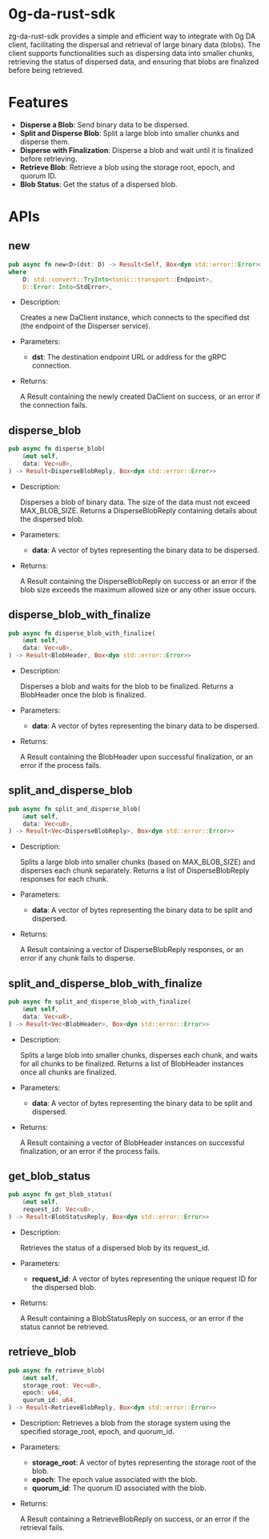 # 0g-da-rust-sdk

zg-da-rust-sdk provides a simple and efficient way to integrate with 0g DA client, facilitating the dispersal and retrieval of large binary data (blobs). The client supports functionalities such as dispersing data into smaller chunks, retrieving the status of dispersed data, and ensuring that blobs are finalized before being retrieved.

# Features

* **Disperse a Blob**: Send binary data to be dispersed.
* **Split and Disperse Blob**: Split a large blob into smaller chunks and disperse them.
* **Disperse with Finalization**: Disperse a blob and wait until it is finalized before retrieving.
* **Retrieve Blob**: Retrieve a blob using the storage root, epoch, and quorum ID.
* **Blob Status**: Get the status of a dispersed blob.


# APIs

## new
```rust
pub async fn new<D>(dst: D) -> Result<Self, Box<dyn std::error::Error>>
where
    D: std::convert::TryInto<tonic::transport::Endpoint>,
    D::Error: Into<StdError>,
```
* Description:
  
  Creates a new DaClient instance, which connects to the specified dst (the endpoint of the Disperser service).

* Parameters:

  * **dst**: The destination endpoint URL or address for the gRPC connection.
  
* Returns:
  
    A Result containing the newly created DaClient on success, or an error if the connection fails.

## disperse_blob
```rust
pub async fn disperse_blob(
    &mut self,
    data: Vec<u8>,
) -> Result<DisperseBlobReply, Box<dyn std::error::Error>>
```

* Description:
  
    Disperses a blob of binary data. The size of the data must not exceed MAX_BLOB_SIZE. Returns a DisperseBlobReply containing details about the dispersed blob.

* Parameters:

    * **data**: A vector of bytes representing the binary data to be dispersed.

* Returns:

    A Result containing the DisperseBlobReply on success or an error if the blob size exceeds the maximum allowed size or any other issue occurs.

## disperse_blob_with_finalize

```rust
pub async fn disperse_blob_with_finalize(
    &mut self,
    data: Vec<u8>,
) -> Result<BlobHeader, Box<dyn std::error::Error>>
```
* Description:

    Disperses a blob and waits for the blob to be finalized. Returns a BlobHeader once the blob is finalized.

* Parameters:

    * **data**: A vector of bytes representing the binary data to be dispersed.

* Returns:

    A Result containing the BlobHeader upon successful finalization, or an error if the process fails.

## split_and_disperse_blob

```rust
pub async fn split_and_disperse_blob(
    &mut self,
    data: Vec<u8>,
) -> Result<Vec<DisperseBlobReply>, Box<dyn std::error::Error>>
```
* Description:
    
    Splits a large blob into smaller chunks (based on MAX_BLOB_SIZE) and disperses each chunk separately. Returns a list of DisperseBlobReply responses for each chunk.

* Parameters:

    * **data**: A vector of bytes representing the binary data to be split and dispersed.

* Returns:

    A Result containing a vector of DisperseBlobReply responses, or an error if any chunk fails to disperse.

## split_and_disperse_blob_with_finalize

```rust
pub async fn split_and_disperse_blob_with_finalize(
    &mut self,
    data: Vec<u8>,
) -> Result<Vec<BlobHeader>, Box<dyn std::error::Error>>
```

* Description:

    Splits a large blob into smaller chunks, disperses each chunk, and waits for all chunks to be finalized. Returns a list of BlobHeader instances once all chunks are finalized.

* Parameters:

    * **data**: A vector of bytes representing the binary data to be split and dispersed.

* Returns:

    A Result containing a vector of BlobHeader instances on successful finalization, or an error if the process fails.

## get_blob_status

```rust
pub async fn get_blob_status(
    &mut self,
    request_id: Vec<u8>,
) -> Result<BlobStatusReply, Box<dyn std::error::Error>>
```

* Description:
    
    Retrieves the status of a dispersed blob by its request_id.

* Parameters:

    * **request_id**: A vector of bytes representing the unique request ID for the dispersed blob.

* Returns:

    A Result containing a BlobStatusReply on success, or an error if the status cannot be retrieved.

## retrieve_blob

```rust
pub async fn retrieve_blob(
    &mut self,
    storage_root: Vec<u8>,
    epoch: u64,
    quorum_id: u64,
) -> Result<RetrieveBlobReply, Box<dyn std::error::Error>>
```

* Description:
    Retrieves a blob from the storage system using the specified storage_root, epoch, and quorum_id.

* Parameters:

    * **storage_root**: A vector of bytes representing the storage root of the blob.
    * **epoch**: The epoch value associated with the blob.
    * **quorum_id**: The quorum ID associated with the blob.

* Returns:

    A Result containing a RetrieveBlobReply on success, or an error if the retrieval fails.